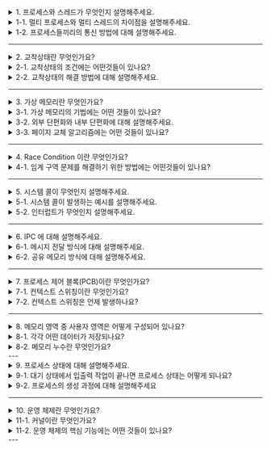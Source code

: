<details>
  <summary>1. 프로세스와 스레드가 무엇인지 설명해주세요.</summary>
프로세스는 운영체제로부터 자원을 할당받아 메모리에 적재되어 실행중인 프로그램을 의미하고, 스레드는 프로세스를 구성하는 실행의 흐름 단위입니다.
</details>
<details>
  <summary>1-1. 멀티 프로세스와 멀티 스레드의 차이점을 설명해주세요.</summary>
멀티 프로세스는 여러개의 독립적인 프로세스를 동시에 실행하는 것이며 멀티 스레드는 하나의 프로세스 내에 여러 개의 스레드를 생성하여 동시에 실행하는 것입니다.
멀티 프로세스 환경에서는 프로세스들이 독립적으로 실행되기 때문에 하나의 프로세스에 오류가 발생해도 다른 프로세스들에게 영향을 주지 않습니다. 또한 프로세스들 끼리 자원을 공유하지 않기 때문에 새로운 PCB를 적재하는 과정에서 문맥교환의 오버헤드가 크게 발생합니다.
반면, 멀티 스레드 환경에서는 스레드들끼리 프로세스 내의 자원을 공유하기 때문에 하나의 스레드에 문제가 발생하면 다른 스레드들에게도 영향을 주게됩니다. 또한 멀티스레드는 공유되는 자원이 있기 때문에 문맥교환의 오버헤드가 적습니다.
- 공유되는 자원: 데이터 영역, 코드 영역, 힙
- 공유되지 않는 자원: 스택, 레지스터
</details>
<details>
  <summary>1-2. 프로세스들끼리의 통신 방법에 대해 설명해주세요.</summary>
- Message Passing: 커널을 통해 메시지를 전달하는 방식으로 데이터를 주고 받음
- Shared Memory: 프로세스들이 메모리 공간의 일부를 공유하는 방식
</details>

---

<details>
  <summary>2. 교착상태란 무엇인가요?</summary>
  교착상태란 두개 이상의 프로세스나 스레드가 각자 가지고 있는 자원을 서로 얻기 위해 기다리고 있는 상황에서 작업을 더 이상 진행하지 못하는 상태를 말합니다.
</details>
<details>
  <summary>2-1. 교착상태의 조건에는 어떤것들이 있나요?</summary>
교착 상태의 4가지 조건에는 상호배제, 점유와 대기, 비선점, 원형 대기가 있습니다.
상호배제는 한 프로세스가 사용하는 자원을 다른 프로세스가 동시에 사용할 수 없다는 조건입니다.
점유와 대기는 자원을 할당받은 상태에서 다른 자원을 할당 받기를 기다린다는 조건입니다.
비선점은 어떤 프로세스도 다른 프로세스의 자원을 강제로 빼앗지 못한다는 조건입니다.
원형 대기는 프로세스들이 원의 형태로 자원을 대기한다는 조건입니다.
</details>
<details>
  <summary>2-2. 교착상태의 해결 방법에 대해 설명해주세요.</summary>
예방, 회피, 검출 후 회복이 있습니다.
예방은 교착상태가 발생하지 않도록 발생 조건에 부합하지 않게 자원을 분배하는 방법입니다. 즉 교착상태의 4가지 조건 중 하나를 충족하지 못하게 하는 방법입니다.
회피는 교착 상태가 발생하지 않을 정도로 자원을 할당하다가 교착상태의 위험이 있다면 자원을 할당하지 않는 방법입니다.
검출 후 회복은 자원을 제약 없이 할당하다가 교착 상태가 검출되면, 교착상태가 해결될때까지 특정 프로세스에게만 자원을 할당하거나 자원을 아예할당하지 않도록하여 회복하는 방법입니다.
</details>

---

<details>
  <summary>3. 가상 메모리란 무엇인가요?</summary>
가상 메모리란 실행하고자 하는 프로그램을 일부만 메모리에 적재하여 실제 물리 메모리 크기보다 더 큰 프로세스를 실행할 수 있게 하는 기술입니다
</details>
<details>
  <summary>3-1. 가상 메모리의 기법에는 어떤 것들이 있나요?</summary>
가상 메모리의 관리 기법에는 페이징과 세그멘테이션이 있습니다. 페이징이란 프로세스를 일정한 단위로 자르고 이를 메모리에 불연속적으로 할당하는 방법입니다. 세그멘테이션이란 프로세스를 서로 다른 크기로 자르고 메모리에 불연속적으로 할당하는 방법입니다.
</details>
<details>
  <summary>3-2. 외부 단편화와 내부 단편화에 대해 설명해주세요.</summary>
외부 단편화란, 남아 있는 총 메모리 공간이 적재할 프로세스 공간보다 크지만 남아있는 공간이 불연속적이어서 할당할 수 없는 현상을 의미합니다.
내부 단편화란, 메모리를 할당할 때 프로세스가 필요한 크기보다 더 큰 메모리가 할당되어서 프로세스에서 사용하는 메모리 공간이 낭비되는 현상을 의미합니다.

페이징에서 프로세스의 크기가 페이지 단위보다 작을 경우 내부단편화가 발생할 수 있습니다.
세그멘테이션에서 중간 메모리를 해제라면 외부 단편화가 발생할 수 있습니다.
</details>
<details>
  <summary>3-3. 페이지 교체 알고리즘에는 어떤 것들이 있나요?</summary>
- FIFO 페이지 교체 알고리즘은 메모리에 가장 먼저 올라온 페이지부터 swap out하는 방식입니다.
- 최적 페이지 교체 알고리즘은 CPU에 의해 참조될 횟수를 고려하는 페이지 교체 알고리즘으로 가장 낮은 페이지 폴트율을 보장합니다.
- LRU 페이지 교체 알고리즘은 가장 오랫동안 사용하지 않은 페이지를 교체하는 알고리즘입니다.
</details>

---

<details>
  <summary>4. Race Condition 이란 무엇인가요?</summary>
  여러 프로세스가 동시 다발적으로 임계 구역의 코드를 실행하여 문제가 발생한 상황을 의미합니다.
</details>
<details>
  <summary>4-1. 임계 구역 문제를 해결하기 위한 방법에는 어떤것들이 있나요?</summary>
임계 영역의 문제를 해결하기 위해서는 두 개 이상의 프로세스가 임계 구역에 동시에 접근하지 못하도록 동기화해야합니다. 동기화 기법에는 뮤텍스락, 세마포어, 모니터가 있습니다.
뮤텍스락은 한 프로세스가 임계구역에 진입했다면 임계구역을 lock을 해두는 기법입니다.
세마포어는 공유자원이 여러개 있는 상황에서도 적용이 가능한 동기화 도구입니다. 사용 가능한 공유자원 개수를 저장하여 프로세스들에게 할당합니다.
모니터는 공유자원과 공유 자원에 접근하기 위한 인터페이스를 묶어 관리하는 기법입니다. 프로세스들은 반드시 인터페이스를 통해서만 공유자원에 접근할 수 있고 모니터 안에 항상 하나의 프로세스만 진입 가능하도록하여 상호배제 동기화를 제공합니다.
</details>

---

<details>
  <summary>5. 시스템 콜이 무엇인지 설명해주세요.</summary>
사용자 모드로 실행 중인 프로그램이 운영 체제 서비스를 제공받기 위해 발생시키는 요청입니다.
</details>
<details>
  <summary>5-1. 시스템 콜이 발생하는 예시를 설명해주세요.</summary>
파일을 열거나 닫을 때 open(), close() 시스템 콜을 사용합니다.
</details>
<details>
  <summary>5-2. 인터럽트가 무엇인지 설명해주세요.</summary>
인터럽트는 CPU의 정상적인 작업을 방해하는 신호입니다. 인터럽트에는 동기 인터럽트인 예외와 비동기 인터럽트인 하드웨어 인터럽트가 있습니다.
예외는 CPU에 의해 발생하는 인터럽트로 CPU가 명령어를 실행하다가 예상치 못한 상황을 마주쳤을 때 발생합니다. 예외에는 폴트, 트랩, 중단, 소프트웨어 인터럽트가 있습니다.
- 폴트 : 예외를 처리한 직후 예외가 발생한 명령어부터 실행하는 예외
- 트랩 : 예외를 처리한 직후 예외가 발생한 명령어의 다음 명령어부터 실행을 재개하는 예외
- 중단 : CPU가 실행중인 프로그램을 강제로 중단시킬 수 밖에 없는 심각한 오류를 발견했을 경우
- 소프트웨어 인터럽트 : 시스템 호출이 발생했을 경우
하드웨어 인터럽트는 입출력 장치에 의해 발생하는 인터럽트입니다.

</details>

---

<details>
  <summary>6. IPC 에 대해 설명해주세요.</summary>
  IPC 는 프로세스 간에 발생하는 통신을 의미합니다. IPC 방법에는 메시지 전달 방식과 공유 메모리 방식이 있습니다.
</details>
<details>
  <summary>6-1. 메시지 전달 방식에 대해 설명해주세요.</summary>
  커널을 통해 프로세스끼리 메시지를 주고받는 방법

  - 커널을 이용하기 때문에 시스템 콜이 필요
  - 시스템콜을 사용하기 때문에 공유 메모리보다 성능이 낮음
  - 운영체제가 통신과 동기화 메커니즘을 제공
  - 종류 : 파이프, 소켓 등
    - 파이프: 하나의 프로세스가 파이프를 통해 다른 프로세스로 메시지를 전달하는 방식 (단방향 통신)
    - 소켓: 네트워크 상에서 프로세스 간에 통신하는 방식
</details>
<details>
  <summary>6-2. 공유 메모리 방식에 대해 설명해주세요.</summary>
  메모리 영역 중 일부를 서로 다른 프로세스끼리 공유가 가능하도록하여 데이터를 공유하는 방법
  
  - 커널 의존성이 낮아 속도가 빠름
  - 자원을 공유하기 때문에 동기화 이슈가 발생할 수 있다.
</details>

---

<details>
  <summary>7. 프로세스 제어 블록(PCB)이란 무엇인가요?</summary>
  프로세스와 관련된 정보를 저장하는 자료구조입니다.

  - PID: 프로세스 식별자
  - 레지스터 값: 프로세스가 실행하면서 사용했던 PC를 비롯한 레지스터 값들
  - 프로세스 상태
  - CPU 스케줄링 정보
  - 메모르 관련 정보

</details>
<details>
  <summary>7-1. 컨텍스트 스위칭이란 무엇인가요?</summary>
  CPU가 이전의 프로세스 상태를 PCB에 보관하고 다음 프로세스의 정보를 PCB에서 읽어 레지스터에 적재하는 과정입니다.
</details>
<details>
  <summary>7-2. 컨텍스트 스위칭은 언제 발생하나요?</summary>
  CPU 스케줄러로 인해 할당된 시간을 다 사용했거나 인터럽트가 발생했을 때 발생합니다.
</details>

---

<details>
  <summary>8. 메모리 영역 중 사용자 영역은 어떻게 구성되어 있나요?</summary>
  스택 영역, 힙 영역, 데이터 영역, 코드 영역 등으로 구성되어 있습니다.
</details>
<details>
  <summary>8-1. 각각 어떤 데이터가 저장되나요?</summary>
  
  - 코드 영역: 기계어로 이루어진 명령어들
  - 데이터 영역: 프로그램이 실행되는 동안 유지할 데이터가 저장되는 공간 ex) 전역 변수
  - 힙 영역: 개발자가 직접 할당할 수 있는 저장 공간
  - 스택 영역: 데이터를 일시적으로 저장하는 공간
</details>
<details>
  <summary>8-2. 메모리 누수란 무엇인가요?</summary>
  메모리 공간을 반환하지 않아 할당한 공간이 메모리 내에 계속 남아있어 메모리가 낭비되는 문제입니다.
</details>
---

<details>
  <summary>9. 프로세스 상태에 대해 설명해주세요.</summary>
  
  - 생성 상태(new): 이제 막 메모리에 적재되어 PCB 를 할당 받은 상태
  - 준비 상태(ready): 당장이라도 CPU를 할당 받아 실행할 수 있지만 자신의 차례가 아니기에 대기하고 있는 상태
  - 실행 상태(running): CPU를 할당 받아 실행 중인 상태
  - 대기 상태(blocked): 입출력 작업을 기다리는 상태
  - 종료 상태(terminated): 프로세스가 종료된 상태
</details>
<details>
  <summary>9-1. 대기 상태에서 입출력 작업이 끝나면 프로세스 상태는 어떻게 되나요?</summary>
  입출력 작업이 끝나면 해당 프로세스는 다시 준비상태가 됩니다.
</details>
<details>
  <summary>9-2. 프로세스의 생성 과정에 대해 설명해주세요</summary>
  부모 프로세스가 fork()를 통해 자신의 복사본을 자식 프로세스로 생성하고, 만들어진 복사본은 exec()를 통해 자신의 메모리 공간을 새로운 프로그램으로 덮어쓰게 됩니다. 이 때 코드 영역과 데이터 영역의 내용이 실행할 프로그램의 내용으로 바뀌고 스택과 힙 영역은 초기화 됩니다.
</details>

---

<details>
  <summary>10. 운영 체제란 무엇인가요?</summary>
  실행할 프로그램에 필요한 자원을 할당하고 프로그램이 올바르게 실행되도록 돕는 프로그램입니다. 운영체제는 컴퓨터가 부팅될 때 메모리 내의 커널 영역에 적재되어 실행됩니다.
</details>
<details>
  <summary>11-1. 커널이란 무엇인가요?</summary>
  운영 체제의 핵십 서비스를 담당하는 부분으로 자원에 접근하고 조작하는 기능을 하며 프로그램이 올바르고 안전하게 실행되게 합니다.
</details>
<details>
  <summary>11-2. 운영 체제의 핵심 기능에는 어떤 것들이 있나요?</summary>
  프로세스 관리, 자원 접근 및 할당, 파일 시스템 관리가 있습니다.
</details>
---

